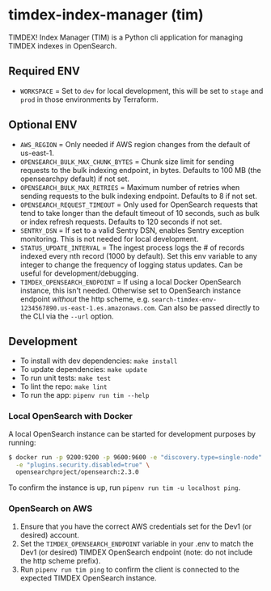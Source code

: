 # timdex-index-manager (tim)

TIMDEX! Index Manager (TIM) is a Python cli application for managing TIMDEX indexes in OpenSearch.

## Required ENV

- `WORKSPACE` = Set to `dev` for local development, this will be set to `stage` and `prod` in those environments by Terraform.

## Optional ENV

- `AWS_REGION` = Only needed if AWS region changes from the default of us-east-1.
- `OPENSEARCH_BULK_MAX_CHUNK_BYTES` = Chunk size limit for sending requests to the bulk indexing endpoint, in bytes. Defaults to 100 MB (the opensearchpy default) if not set.
- `OPENSEARCH_BULK_MAX_RETRIES` = Maximum number of retries when sending requests to the bulk indexing endpoint. Defaults to 8 if not set.
- `OPENSEARCH_REQUEST_TIMEOUT` = Only used for OpenSearch requests that tend to take longer than the default timeout of 10 seconds, such as bulk or index refresh requests. Defaults to 120 seconds if not set.
- `SENTRY_DSN` = If set to a valid Sentry DSN, enables Sentry exception monitoring. This is not needed for local development.
- `STATUS_UPDATE_INTERVAL` = The ingest process logs the # of records indexed every nth record (1000 by default). Set this env variable to any integer to change the frequency of logging status updates. Can be useful for development/debugging.
- `TIMDEX_OPENSEARCH_ENDPOINT` = If using a local Docker OpenSearch instance, this isn't needed. Otherwise set to OpenSearch instance endpoint _without_ the http scheme, e.g. `search-timdex-env-1234567890.us-east-1.es.amazonaws.com`. Can also be passed directly to the CLI via the `--url` option.

## Development

- To install with dev dependencies: `make install`
- To update dependencies: `make update`
- To run unit tests: `make test`
- To lint the repo: `make lint`
- To run the app: `pipenv run tim --help`

### Local OpenSearch with Docker

A local OpenSearch instance can be started for development purposes by running:

``` bash
$ docker run -p 9200:9200 -p 9600:9600 -e "discovery.type=single-node" \
  -e "plugins.security.disabled=true" \
  opensearchproject/opensearch:2.3.0
```

To confirm the instance is up, run `pipenv run tim -u localhost ping`.

### OpenSearch on AWS

1. Ensure that you have the correct AWS credentials set for the Dev1 (or desired) account.
2. Set the `TIMDEX_OPENSEARCH_ENDPOINT` variable in your .env to match the Dev1 (or desired) TIMDEX OpenSearch endpoint (note: do not include the http scheme prefix).
3. Run `pipenv run tim ping` to confirm the client is connected to the expected TIMDEX OpenSearch instance.
